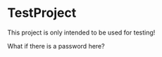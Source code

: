 # TestProject
This project is only intended to be used for testing!

What if there is a password here?